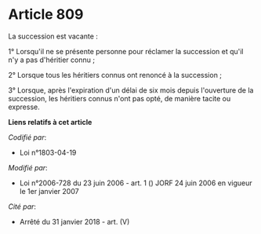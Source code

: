 # Article 809

La succession est vacante :

1° Lorsqu'il ne se présente personne pour réclamer la succession et qu'il n'y a pas d'héritier connu ;

2° Lorsque tous les héritiers connus ont renoncé à la succession ;

3° Lorsque, après l'expiration d'un délai de six mois depuis l'ouverture de la succession, les héritiers connus n'ont pas
opté, de manière tacite ou expresse.

**Liens relatifs à cet article**

_Codifié par_:

  - Loi n°1803-04-19

_Modifié par_:

  - Loi n°2006-728 du 23 juin 2006 - art. 1 () JORF 24 juin 2006 en vigueur le 1er janvier 2007

_Cité par_:

  - Arrêté du 31 janvier 2018 - art. (V)

